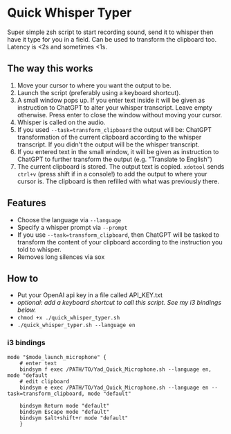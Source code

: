 # Quick Whisper Typer
Super simple zsh script to start recording sound, send it to whisper then have it type for you in a field. Can be used to transform the clipboard too. Latency is <2s and sometimes <1s.

## The way this works
1. Move your cursor to where you want the output to be.
2. Launch the script (preferably using a keyboard shortcut).
3. A small window pops up. If you enter text inside it will be given as instruction to ChatGPT to alter your whisper transcript. Leave empty otherwise. Press enter to close the window without moving your cursor.
4. Whisper is called on the audio.
5. If you used `--task=transform_clipboard` the output will be: ChatGPT transformation of the current clipboard according to the whisper transcript. If you didn't the output will be the whisper transcript.
6. If you entered text in the small window, it will be given as instruction to ChatGPT to further transform the output (e.g. "Translate to English")
7. The current clipboard is stored. The output text is copied. `xdotool` sends `ctrl+v` (press shift if in a console!) to add the output to where your cursor is. The clipboard is then refilled with what was previously there.

## Features
* Choose the language via `--language`
* Specify a whisper prompt via `--prompt`
* If you use `--task=transform_clipboard`, then ChatGPT will be tasked to transform the content of your clipboard according to the instruction you told to whisper.
* Removes long silences via sox

## How to
* Put your OpenAI api key in a file called API_KEY.txt
* *optional: add a keyboard shortcut to call this script. See my i3 bindings below.*
* `chmod +x ./quick_whisper_typer.sh`
* `./quick_whisper_typer.sh --language en`

### i3 bindings
```
mode "$mode_launch_microphone" {
    # enter text
    bindsym f exec /PATH/TO/Yad_Quick_Microphone.sh --language en, mode "default
    # edit clipboard
    bindsym e exec /PATH/TO/Yad_Quick_Microphone.sh --language en --task=transform_clipboard, mode "default"

    bindsym Return mode "default"
    bindsym Escape mode "default"
    bindsym $alt+shift+r mode "default"
    }
```
